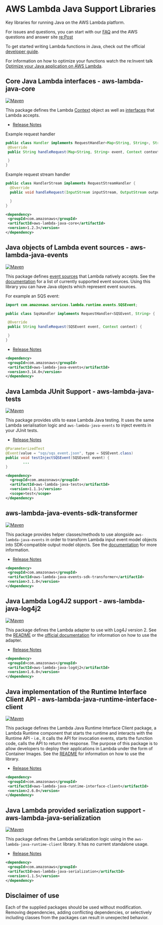 # AWS Lambda Java Support Libraries
Key libraries for running Java on the AWS Lambda platform.

For issues and questions, you can start with our [FAQ](https://aws.amazon.com/lambda/faqs/)
and the AWS questions and answer site [re:Post](https://repost.aws/tags/TA5uNafDy2TpGNjidWLMSxDw/aws-lambda)

To get started writing Lambda functions in Java, check out the official [developer guide](https://docs.aws.amazon.com/lambda/latest/dg/lambda-java.html).

For information on how to optimize your functions watch the re:Invent talk [Optimize your Java application on AWS Lambda](https://www.youtube.com/watch?v=sVJOJUD0fhQ).

## Core Java Lambda interfaces - aws-lambda-java-core

[![Maven](https://img.shields.io/maven-central/v/com.amazonaws/aws-lambda-java-core.svg?label=Maven)](https://central.sonatype.com/artifact/com.amazonaws/aws-lambda-java-core)

This package defines the Lambda [Context](http://docs.aws.amazon.com/lambda/latest/dg/java-context-object.html) object
as well as [interfaces](http://docs.aws.amazon.com/lambda/latest/dg/java-handler-using-predefined-interfaces.html) that Lambda accepts.

- [Release Notes](aws-lambda-java-core/RELEASE.CHANGELOG.md)

Example request handler

```java
public class Handler implements RequestHandler<Map<String, String>, String>{
 @Override
 public String handleRequest(Map<String, String> event, Context context) {

 }
}
```

Example request stream handler

```java
public class HandlerStream implements RequestStreamHandler {
  @Override
  public void handleRequest(InputStream inputStream, OutputStream outputStream, Context context) throws IOException {

  }
}
```

```xml
<dependency>
 <groupId>com.amazonaws</groupId>
 <artifactId>aws-lambda-java-core</artifactId>
 <version>1.2.3</version>
</dependency>
```

## Java objects of Lambda event sources - aws-lambda-java-events

[![Maven](https://img.shields.io/maven-central/v/com.amazonaws/aws-lambda-java-events.svg?label=Maven)](https://central.sonatype.com/artifact/com.amazonaws/aws-lambda-java-events)

This package defines [event sources](http://docs.aws.amazon.com/lambda/latest/dg/intro-invocation-modes.html) that Lambda natively accepts.
See the [documentation](aws-lambda-java-events/README.md) for a list of currently supported event sources.
Using this library you can have Java objects which represent event sources.

For example an SQS event:

```java
import com.amazonaws.services.lambda.runtime.events.SQSEvent;

public class SqsHandler implements RequestHandler<SQSEvent, String> {

 @Override
 public String handleRequest(SQSEvent event, Context context) {

 }
}
```

- [Release Notes](aws-lambda-java-events/RELEASE.CHANGELOG.md)

```xml
<dependency>
 <groupId>com.amazonaws</groupId>
 <artifactId>aws-lambda-java-events</artifactId>
 <version>3.14.0</version>
</dependency>
```

## Java Lambda JUnit Support - aws-lambda-java-tests

[![Maven](https://img.shields.io/maven-central/v/com.amazonaws/aws-lambda-java-tests.svg?label=Maven)](https://central.sonatype.com/artifact/com.amazonaws/aws-lambda-java-tests)

This package provides utils to ease Lambda Java testing. It uses the same Lambda serialisation logic and `aws-lambda-java-events` to inject events in your JUnit tests.

- [Release Notes](aws-lambda-java-tests/RELEASE.CHANGELOG.md)

```java
@ParameterizedTest
@Event(value = "sqs/sqs_event.json", type = SQSEvent.class)
public void testInjectSQSEvent(SQSEvent event) {
        ...
}
```

```xml
<dependency>
  <groupId>com.amazonaws</groupId>
  <artifactId>aws-lambda-java-tests</artifactId>
  <version>1.1.1</version>
  <scope>test</scope>
</dependency>
```

## aws-lambda-java-events-sdk-transformer

[![Maven](https://img.shields.io/maven-central/v/com.amazonaws/aws-lambda-java-events-sdk-transformer.svg?label=Maven)](https://central.sonatype.com/artifact/com.amazonaws/aws-lambda-java-events-sdk-transformer)

This package provides helper classes/methods to use alongside `aws-lambda-java-events` in order to transform
Lambda input event model objects into SDK-compatible output model objects.
See the [documentation](aws-lambda-java-events-sdk-transformer/README.md) for more information.

- [Release Notes](aws-lambda-java-events-sdk-transformer/RELEASE.CHANGELOG.md)

```xml
<dependency>
 <groupId>com.amazonaws</groupId>
 <artifactId>aws-lambda-java-events-sdk-transformer</artifactId>
 <version>3.1.0</version>
</dependency>
```

## Java Lambda Log4J2 support - aws-lambda-java-log4j2

[![Maven](https://img.shields.io/maven-central/v/com.amazonaws/aws-lambda-java-log4j2.svg?label=Maven)](https://central.sonatype.com/artifact/com.amazonaws/aws-lambda-java-log4j2)

This package defines the Lambda adapter to use with Log4J version 2.
See the [README](aws-lambda-java-log4j2/README.md) or the [official documentation](http://docs.aws.amazon.com/lambda/latest/dg/java-logging.html#java-wt-logging-using-log4j) for information on how to use the adapter.

- [Release Notes](aws-lambda-java-log4j2/RELEASE.CHANGELOG.md)

```xml
<dependency>
 <groupId>com.amazonaws</groupId>
 <artifactId>aws-lambda-java-log4j2</artifactId>
 <version>1.6.0</version>
</dependency>
```

## Java implementation of the Runtime Interface Client API - aws-lambda-java-runtime-interface-client
[![Maven](https://img.shields.io/maven-central/v/com.amazonaws/aws-lambda-java-runtime-interface-client.svg?label=Maven)](https://central.sonatype.com/artifact/com.amazonaws/aws-lambda-java-runtime-interface-client)

This package defines the Lambda Java Runtime Interface Client package, a Lambda Runtime component that starts the runtime and interacts with the Runtime API - i.e., it calls the API for invocation events, starts the function code, calls the API to return the response.
The purpose of this package is to allow developers to deploy their applications in Lambda under the form of Container Images. See the [README](aws-lambda-java-runtime-interface-client/README.md) for information on how to use the library.

- [Release Notes](aws-lambda-java-runtime-interface-client/RELEASE.CHANGELOG.md)

```xml
<dependency>
 <groupId>com.amazonaws</groupId>
 <artifactId>aws-lambda-java-runtime-interface-client</artifactId>
 <version>2.6.0</version>
</dependency>
```

## Java Lambda provided serialization support - aws-lambda-java-serialization

[![Maven](https://img.shields.io/maven-central/v/com.amazonaws/aws-lambda-java-serialization.svg?label=Maven)](https://central.sonatype.com/artifact/com.amazonaws/aws-lambda-java-serialization)

This package defines the Lambda serialization logic using in the `aws-lambda-java-runtime-client` library. It has no current standalone usage.

- [Release Notes](aws-lambda-java-serialization/RELEASE.CHANGELOG.md)

```xml
<dependency>
 <groupId>com.amazonaws</groupId>
 <artifactId>aws-lambda-java-serialization</artifactId>
 <version>1.1.5</version>
</dependency>
```

## Disclaimer of use

Each of the supplied packages should be used without modification. Removing
dependencies, adding conflicting dependencies, or selectively including classes
from the packages can result in unexpected behavior.
